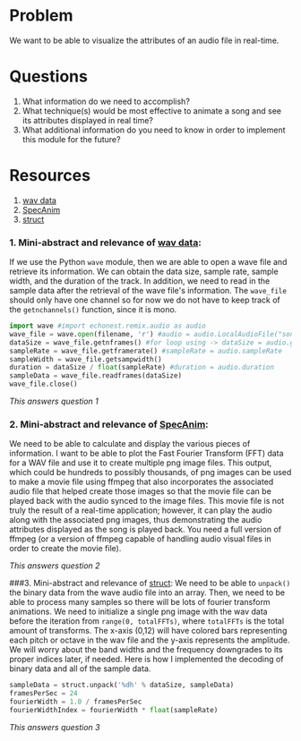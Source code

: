 # Problem
We want to be able to visualize the attributes of an audio file in real-time.

# Questions
1. What information do we need to accomplish?
2. What technique(s) would be most effective to animate a song and see its 
   attributes displayed in real time?
3. What additional information do you need to know in order to implement 
   this module for the future?

# Resources
1. [wav data]
2. [SpecAnim]
3. [struct]

### 1. Mini-abstract and relevance of [wav data]:
If we use the Python ```wave``` module, then we are able to open a wave file and retrieve
its information. We can obtain the data size, sample rate, sample width, and the
duration of the track. In addition, we need to read in the sample data after the
retrieval of the wave file's information. The ```wave_file``` should only have one channel
so for now we do not have to keep track of the ```getnchannels()``` function, since it is
mono.

```python
import wave #import echonest.remix.audio as audio
wave_file = wave.open(filename, 'r') #audio = audio.LocalAudioFile("song.wav")
dataSize = wave_file.getnframes() #for loop using -> dataSize = audio.getsample
sampleRate = wave_file.getframerate() #sampleRate = audio.sampleRate
sampleWidth = wave_file.getsampwidth()
duration = dataSize / float(sampleRate) #duration = audio.duration
sampleData = wave_file.readframes(dataSize)
wave_file.close()
```

*This answers question 1*

### 2. Mini-abstract and relevance of [SpecAnim]:
We need to be able to calculate and display the various pieces of information. I want to be 
able to plot the Fast Fourier Transform (FFT) data for a WAV file and use it to create multiple
png image files. This output, which could be hundreds to possibly thousands, of png images can 
be used to make a movie file using ffmpeg that also incorporates the associated audio file that
helped create those images so that the movie file can be played back with the audio synced to the 
image files. This movie file is not truly the result of a real-time application; however, it can 
play the audio along with the associated png images, thus demonstrating the audio attributes displayed 
as the song is played back. You need a full version of ffmpeg (or a version of ffmpeg capable of 
handling audio visual files in order to create the movie file).

*This answers question 2*

###3. Mini-abstract and relevance of [struct]:
We need to be able to ```unpack()``` the binary data from the wave audio file into an array. Then,
we need to be able to process many samples so there will be lots of fourier transform animations.
We need to initialize a single png image with the wav data before the iteration from ```range(0, totalFFTs)```,
where ```totalFFTs``` is the total amount of transforms. The x-axis (0,12) will have colored bars representing
each pitch or octave in the wav file and the y-axis represents the amplitude. We will worry about the band 
widths and the frequency downgrades to its proper indices later, if needed. Here is how I implemented the 
decoding of binary data and all of the sample data. 

```python
sampleData = struct.unpack('%dh' % dataSize, sampleData) 
framesPerSec = 24
fourierWidth = 1.0 / framesPerSec
fourierWidthIndex = fourierWidth * float(sampleRate)
```

*This answers question 3*

[wav data]: http://stackoverflow.com/questions/2226853/interpreting-wav-data 
[SpecAnim]: http://classicalconvert.com/2008/04/how-to-visualize-music-using-animated-spectrograms-with-open-source-everything/
[struct]: https://docs.python.org/2/library/struct.html 
